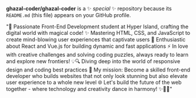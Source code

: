 
**ghazal-coder/ghazal-coder** is a ✨ _special_ ✨ repository because its `README.md` (this file) appears on your GitHub profile.

"🚀 Passionate Front-End Development student at Hyper Island, crafting the digital world with magical code! ✨ 
Mastering HTML, CSS, and JavaScript to create mind-blowing user experiences that captivate users 🎨 
Enthusiastic about React and Vue.js for building dynamic and fast applications ⚡️
In love with creative challenges and solving coding puzzles, always ready to learn and explore new frontiers! 💡🔍 
Diving deep into the world of responsive design and coding best practices 📱 
My mission: Become a skilled front-end developer who builds websites that not only look stunning but also elevate user experience to a whole new level 🌐
Let's build the future of the web together - where technology and creativity dance in harmony! ✨🕺💃"
